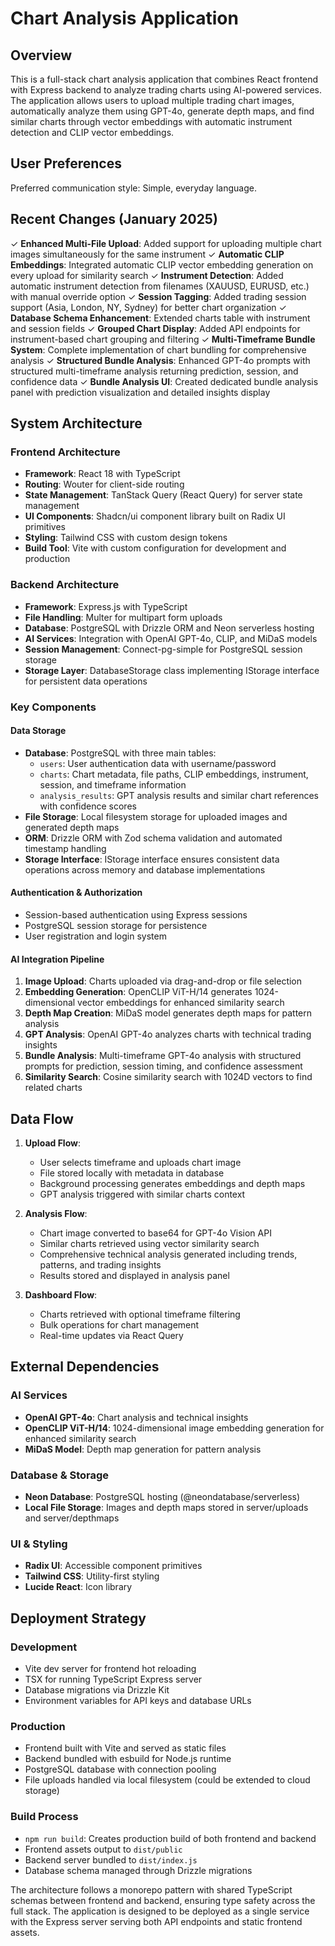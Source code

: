 # Chart Analysis Application

## Overview

This is a full-stack chart analysis application that combines React frontend with Express backend to analyze trading charts using AI-powered services. The application allows users to upload multiple trading chart images, automatically analyze them using GPT-4o, generate depth maps, and find similar charts through vector embeddings with automatic instrument detection and CLIP vector embeddings.

## User Preferences

Preferred communication style: Simple, everyday language.

## Recent Changes (January 2025)

✓ **Enhanced Multi-File Upload**: Added support for uploading multiple chart images simultaneously for the same instrument
✓ **Automatic CLIP Embeddings**: Integrated automatic CLIP vector embedding generation on every upload for similarity search
✓ **Instrument Detection**: Added automatic instrument detection from filenames (XAUUSD, EURUSD, etc.) with manual override option
✓ **Session Tagging**: Added trading session support (Asia, London, NY, Sydney) for better chart organization
✓ **Database Schema Enhancement**: Extended charts table with instrument and session fields
✓ **Grouped Chart Display**: Added API endpoints for instrument-based chart grouping and filtering
✓ **Multi-Timeframe Bundle System**: Complete implementation of chart bundling for comprehensive analysis
✓ **Structured Bundle Analysis**: Enhanced GPT-4o prompts with structured multi-timeframe analysis returning prediction, session, and confidence data
✓ **Bundle Analysis UI**: Created dedicated bundle analysis panel with prediction visualization and detailed insights display

## System Architecture

### Frontend Architecture
- **Framework**: React 18 with TypeScript
- **Routing**: Wouter for client-side routing
- **State Management**: TanStack Query (React Query) for server state management
- **UI Components**: Shadcn/ui component library built on Radix UI primitives
- **Styling**: Tailwind CSS with custom design tokens
- **Build Tool**: Vite with custom configuration for development and production

### Backend Architecture
- **Framework**: Express.js with TypeScript
- **File Handling**: Multer for multipart form uploads
- **Database**: PostgreSQL with Drizzle ORM and Neon serverless hosting
- **AI Services**: Integration with OpenAI GPT-4o, CLIP, and MiDaS models
- **Session Management**: Connect-pg-simple for PostgreSQL session storage
- **Storage Layer**: DatabaseStorage class implementing IStorage interface for persistent data operations

### Key Components

#### Data Storage
- **Database**: PostgreSQL with three main tables:
  - `users`: User authentication data with username/password
  - `charts`: Chart metadata, file paths, CLIP embeddings, instrument, session, and timeframe information
  - `analysis_results`: GPT analysis results and similar chart references with confidence scores
- **File Storage**: Local filesystem storage for uploaded images and generated depth maps
- **ORM**: Drizzle ORM with Zod schema validation and automated timestamp handling
- **Storage Interface**: IStorage interface ensures consistent data operations across memory and database implementations

#### Authentication & Authorization
- Session-based authentication using Express sessions
- PostgreSQL session storage for persistence
- User registration and login system

#### AI Integration Pipeline
1. **Image Upload**: Charts uploaded via drag-and-drop or file selection
2. **Embedding Generation**: OpenCLIP ViT-H/14 generates 1024-dimensional vector embeddings for enhanced similarity search
3. **Depth Map Creation**: MiDaS model generates depth maps for pattern analysis
4. **GPT Analysis**: OpenAI GPT-4o analyzes charts with technical trading insights
5. **Bundle Analysis**: Multi-timeframe GPT-4o analysis with structured prompts for prediction, session timing, and confidence assessment
6. **Similarity Search**: Cosine similarity search with 1024D vectors to find related charts

## Data Flow

1. **Upload Flow**:
   - User selects timeframe and uploads chart image
   - File stored locally with metadata in database
   - Background processing generates embeddings and depth maps
   - GPT analysis triggered with similar charts context

2. **Analysis Flow**:
   - Chart image converted to base64 for GPT-4o Vision API
   - Similar charts retrieved using vector similarity search
   - Comprehensive technical analysis generated including trends, patterns, and trading insights
   - Results stored and displayed in analysis panel

3. **Dashboard Flow**:
   - Charts retrieved with optional timeframe filtering
   - Bulk operations for chart management
   - Real-time updates via React Query

## External Dependencies

### AI Services
- **OpenAI GPT-4o**: Chart analysis and technical insights
- **OpenCLIP ViT-H/14**: 1024-dimensional image embedding generation for enhanced similarity search
- **MiDaS Model**: Depth map generation for pattern analysis

### Database & Storage
- **Neon Database**: PostgreSQL hosting (@neondatabase/serverless)
- **Local File Storage**: Images and depth maps stored in server/uploads and server/depthmaps

### UI & Styling
- **Radix UI**: Accessible component primitives
- **Tailwind CSS**: Utility-first styling
- **Lucide React**: Icon library

## Deployment Strategy

### Development
- Vite dev server for frontend hot reloading
- TSX for running TypeScript Express server
- Database migrations via Drizzle Kit
- Environment variables for API keys and database URLs

### Production
- Frontend built with Vite and served as static files
- Backend bundled with esbuild for Node.js runtime
- PostgreSQL database with connection pooling
- File uploads handled via local filesystem (could be extended to cloud storage)

### Build Process
- `npm run build`: Creates production build of both frontend and backend
- Frontend assets output to `dist/public`
- Backend server bundled to `dist/index.js`
- Database schema managed through Drizzle migrations

The architecture follows a monorepo pattern with shared TypeScript schemas between frontend and backend, ensuring type safety across the full stack. The application is designed to be deployed as a single service with the Express server serving both API endpoints and static frontend assets.